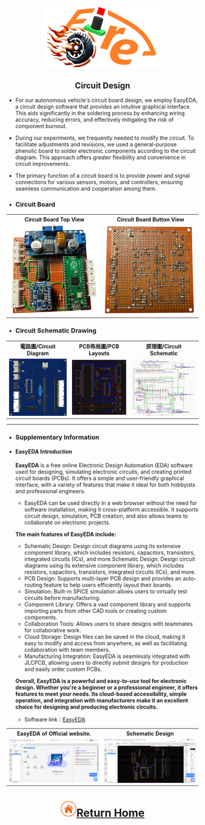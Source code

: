 <div align="center"><img src="../../other/img/logo.png" width="300" alt=" logo"></div>

 ## <div align="center"> Circuit Design </div>

  - For our autonomous vehicle's circuit board design, we employ EasyEDA, a circuit design software that provides an intuitive graphical interface. This aids significantly in the soldering process by enhancing wiring accuracy, reducing errors, and effectively mitigating the risk of component burnout.
  - During our experiments, we frequently needed to modify the circuit. To facilitate adjustments and revisions, we used a general-purpose phenolic board to solder electronic components according to the circuit diagram. This approach offers greater flexibility and convenience in circuit improvements.
  - The primary function of a circuit board is to provide power and signal connections for various sensors, motors, and controllers, ensuring seamless communication and cooperation among them.

 - ### Circuit Board
<div align="center">
<table>
  <tr align="center">
      <th> Circuit Board Top View</th><th>Circuit Board Button View</th>
  </tr>
  <tr align="center">
     <td> <img src="../Circuit_Design/img/circuitboardup.png" width="300" alt="circuit_up"> </td><td><img src="../Circuit_Design/img/circuitboardback.png" width="300"   alt="circuit_lower.jpg"></td>
  </tr>
</table>
</div>

- ### Circuit Schematic Drawing
<div align="center">
<table>
  <tr align="center">
      <th>電路圖/Circuit Diagram</th><th>PCB佈局圖/PCB Layouts</th><th>原理圖/Circuit Schematic</th>
  </tr>
  <tr align="center">
     <td><img src="./img/Circuit Diagram.png"  width="300"  alt="Circuit Diagram"></td>
     <td><img src="./img/PCB.png" width="295" alt="PCB Layouts"></td>
     <td><img src="./img/Circuit Schematic.png" width="335" alt="Circuit Schematic"></td>
  </tr>
</table>
</div>

 ***
- ### Supplementary Information
 
 - #### EasyEDA Introduction

    __EasyEDA__ is a free online Electronic Design Automation (EDA) software used for designing, simulating electronic circuits, and creating printed circuit boards (PCBs). It offers a simple and user-friendly graphical interface, with a variety of features that make it ideal for both hobbyists and professional engineers.
    - EasyEDA can be used directly in a web browser without the need for software installation, making it cross-platform accessible. It supports circuit design, simulation, PCB creation, and also allows teams to collaborate on electronic projects.

    __The main features of EasyEDA include:__
    - Schematic Design: Design circuit diagrams using its extensive component library, which includes resistors, capacitors, transistors, integrated circuits (ICs), and more.Schematic Design: Design circuit diagrams using its extensive component library, which includes resistors, capacitors, transistors, integrated circuits (ICs), and more.
    - PCB Design: Supports multi-layer PCB design and provides an auto-routing feature to help users efficiently layout their boards.
    - Simulation: Built-in SPICE simulation allows users to virtually test circuits before manufacturing.
    - Component Library: Offers a vast component library and supports importing parts from other CAD tools or creating custom components.
    - Collaboration Tools: Allows users to share designs with teammates for collaborative work.
    - Cloud Storage: Design files can be saved in the cloud, making it easy to modify and access from anywhere, as well as facilitating collaboration with team members.
    - Manufacturing Integration: EasyEDA is seamlessly integrated with JLCPCB, allowing users to directly submit designs for production and easily order custom PCBs.

    __Overall, EasyEDA is a powerful and easy-to-use tool for electronic design. Whether you're a beginner or a professional engineer, it offers features to meet your needs. Its cloud-based accessibility, simple operation, and integration with manufacturers make it an excellent choice for designing and producing electronic circuits.__

    - Software link：[EasyEDA](https://easyeda.com/)
 <div align=center>
    <table>
    <tr>
    <th>EasyEDA of Official website.</th>
    <th>Schematic Design</th>
    </tr><tr>
    <td><img src="./img/EasyEDA.png" width="400" alt="EasyEDA of Official website. "></td>
    <td><img src="./img/EasyEDA1.png" width="400" alt="Schematic Design"></td>
    </tr>
    </table>
    </div>

# <div align="center">![HOME](../../other/img/home.png)[Return Home](../../)</div>  